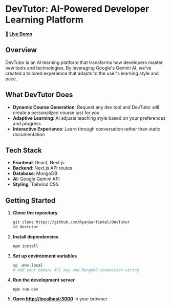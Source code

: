 # DevTutor: AI-Powered Developer Learning Platform

**🔗 [Live Demo](https://dev-tutor-ten.vercel.app)**

## Overview

DevTutor is an AI learning platform that transforms how developers master new tools and technologies. By leveraging Google's Gemini AI, we've created a tailored experience that adapts to the user's learning style and pace.

## What DevTutor Does

- **Dynamic Course Generation**: Request any dev tool and DevTutor will create a personalized course just for you
- **Adaptive Learning**: AI adjusts teaching style based on your preferences and progress
- **Interactive Experience**: Learn through conversation rather than static documentation

## Tech Stack

- **Frontend**: React, Next.js
- **Backend**: Next.js API routes
- **Database**: MongoDB
- **AI**: Google Gemini API
- **Styling**: Tailwind CSS

## Getting Started

1. **Clone the repository**
   ```bash
   git clone https://github.com/RyanGarfinkel/DevTutor
   cd devtutor
   ```

2. **Install dependencies**
   ```bash
   npm install
   ```

3. **Set up environment variables**
   ```bash
   cp .env.local
   # Add your Gemini API key and MongoDB connection string
   ```

4. **Run the development server**
   ```bash
   npm run dev
   ```

5. **Open [http://localhost:3000](http://localhost:3000)** in your browser
